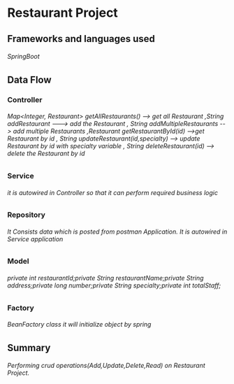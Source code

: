 # Restaurant Project
## Frameworks and languages used
###### SpringBoot

## Data Flow

### Controller
###### Map<Integer, Restaurant> getAllRestaurants() --> get all Restaurant ,String addRestaurant ---> add the Restaurant , String addMultipleRestaurants --> add multiple Restaurants ,Restaurant getRestaurantById(id) -->get Restaurant by id , String updateRestaurant(id,specialty) --> update Restaurant by id with specialty variable , String deleteRestaurant(id) --> delete the Restaurant by id

### Service
###### it is autowired in Controller so that it can perform required business logic

### Repository
###### It Consists data which is posted from postman Application. It is autowired in Service application

### Model
###### private int restaurantId;private String restaurantName;private String address;private long number;private String specialty;private int totalStaff;

### Factory
###### BeanFactory class it will initialize object by spring

## Summary
###### Performing crud operations(Add,Update,Delete,Read) on Restaurant Project.